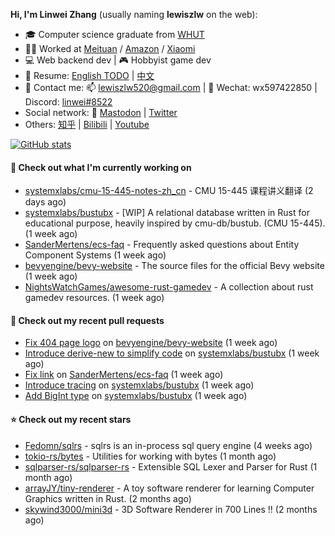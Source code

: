 **Hi, I'm Linwei Zhang** (usually naming **lewiszlw** on the web):
- 🎓 Computer science graduate from [WHUT](https://en.wikipedia.org/wiki/Wuhan_University_of_Technology)
- 👨‍💻 Worked at [Meituan](https://about.meituan.com/home) / [Amazon](https://www.amazon.com/) / [Xiaomi](https://www.mi.com/)
- 💻 Web backend dev | 🎮 Hobbyist game dev
- 📄 Resume: [English TODO](https://github.com/lewiszlw/lewiszlw/blob/main/Resume_EN.md) | [中文](https://github.com/lewiszlw/lewiszlw/blob/main/Resume_CN.md)
- 📱 Contact me: 📫 [lewiszlw520@gmail.com](mailto:lewiszlw520@gmail.com) | 💬 Wechat: wx597422850 | Discord: [linwei#8522](http://discordapp.com/users/891664307035713576)
- Social network: 🦣 [Mastodon](https://mastodon.world/@lewiszlw) | [Twitter](https://twitter.com/lewiszlw)
- Others: [知乎](https://www.zhihu.com/people/tian-qian-zhu-wu-ya) | [Bilibili](https://space.bilibili.com/43876861) | [Youtube](https://www.youtube.com/channel/UCnvri1tqAjxsp9nGQ63zUNw)

[![GitHub stats](https://github-readme-stats.vercel.app/api?username=lewiszlw&count_private=true&show_icons=true&theme=solarized-dark&include_all_commits=true)](https://github.com/anuraghazra/github-readme-stats)

#### 👷 Check out what I'm currently working on

- [systemxlabs/cmu-15-445-notes-zh_cn](https://github.com/systemxlabs/cmu-15-445-notes-zh_cn) - CMU 15-445 课程讲义翻译 (2 days ago)
- [systemxlabs/bustubx](https://github.com/systemxlabs/bustubx) - [WIP] A relational database written in Rust for educational purpose, heavily inspired by cmu-db/bustub. (CMU 15-445). (1 week ago)
- [SanderMertens/ecs-faq](https://github.com/SanderMertens/ecs-faq) - Frequently asked questions about Entity Component Systems (1 week ago)
- [bevyengine/bevy-website](https://github.com/bevyengine/bevy-website) - The source files for the official Bevy website (1 week ago)
- [NightsWatchGames/awesome-rust-gamedev](https://github.com/NightsWatchGames/awesome-rust-gamedev) - A collection about rust gamedev resources. (1 week ago)

#### 🔨 Check out my recent pull requests

- [Fix 404 page logo](https://github.com/bevyengine/bevy-website/pull/739) on [bevyengine/bevy-website](https://github.com/bevyengine/bevy-website) (1 week ago)
- [Introduce derive-new to simplify code](https://github.com/systemxlabs/bustubx/pull/48) on [systemxlabs/bustubx](https://github.com/systemxlabs/bustubx) (1 week ago)
- [Fix link](https://github.com/SanderMertens/ecs-faq/pull/19) on [SanderMertens/ecs-faq](https://github.com/SanderMertens/ecs-faq) (1 week ago)
- [Introduce tracing](https://github.com/systemxlabs/bustubx/pull/47) on [systemxlabs/bustubx](https://github.com/systemxlabs/bustubx) (1 week ago)
- [Add BigInt type](https://github.com/systemxlabs/bustubx/pull/46) on [systemxlabs/bustubx](https://github.com/systemxlabs/bustubx) (1 week ago)

#### ⭐ Check out my recent stars

- [Fedomn/sqlrs](https://github.com/Fedomn/sqlrs) - sqlrs is an in-process sql query engine (4 weeks ago)
- [tokio-rs/bytes](https://github.com/tokio-rs/bytes) - Utilities for working with bytes (1 month ago)
- [sqlparser-rs/sqlparser-rs](https://github.com/sqlparser-rs/sqlparser-rs) - Extensible SQL Lexer and Parser for Rust (1 month ago)
- [arrayJY/tiny-renderer](https://github.com/arrayJY/tiny-renderer) - A toy software renderer for learning Computer Graphics written in Rust. (2 months ago)
- [skywind3000/mini3d](https://github.com/skywind3000/mini3d) - 3D Software Renderer in 700 Lines !! (2 months ago)
